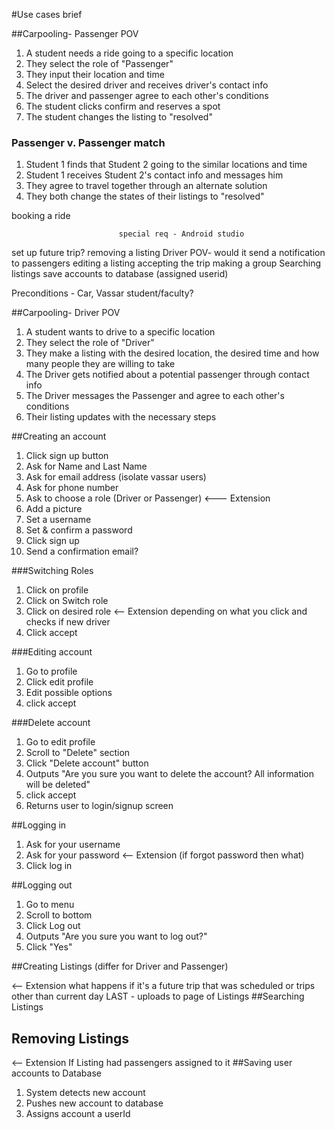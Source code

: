 #Use cases brief

##Carpooling- Passenger POV

1. A student needs a ride going to a specific location
2. They select the role of "Passenger"
3. They input their location and time
4. Select the desired driver and receives driver's contact info
5. The driver and passenger agree to each other's conditions
6. The student clicks confirm and reserves a spot
7. The student changes the listing to "resolved"

### Passenger v. Passenger match
1. Student 1 finds that Student 2 going to the similar locations and time
2. Student 1 receives Student 2's contact info and messages him
3. They agree to travel together through an alternate solution
4. They both change the states of their listings to "resolved"

booking a ride

                            special req - Android studio


set up future trip?
removing a listing 
        Driver POV- would it send a notification to passengers
editing a listing 
accepting the trip
        making a group
Searching listings
save accounts to database (assigned userid)

Preconditions - Car, Vassar student/faculty?

##Carpooling- Driver POV
1. A student wants to drive to a specific location
2. They select the role of "Driver"
3. They make a listing with the desired location, the desired time and how many people they are willing to take
4. The Driver gets notified about a potential passenger through contact info
5. The Driver messages the Passenger and agree to each other's conditions
6. Their listing updates with the necessary steps

##Creating an account
1. Click sign up button
2. Ask for Name and Last Name
3. Ask for email address (isolate vassar users)
4. Ask for phone number
5. Ask to choose a role (Driver or Passenger) <--- Extension
6. Add a picture
7. Set a username
8. Set & confirm a password
9. Click sign up
10. Send a confirmation email?


###Switching Roles
1. Click on profile
2. Click on Switch role
3. Click on desired role <-- Extension depending on what you click and checks if new driver
4. Click accept

###Editing account
1. Go to profile
2. Click edit profile
3. Edit possible options
4. click accept

###Delete account
1. Go to edit profile
2. Scroll to "Delete" section
3. Click "Delete account" button
4. Outputs "Are you sure you want to delete the account? All information will be deleted"
5. click accept
6. Returns user to login/signup screen

##Logging in
1. Ask for your username
2. Ask for your password <-- Extension (if forgot password then what)
3. Click log in

##Logging out
1. Go to menu 
2. Scroll to bottom
3. Click Log out
4. Outputs "Are you sure you want to log out?"
5. Click "Yes"

##Creating Listings
(differ for Driver and Passenger)

<-- Extension what happens if it's a future trip that was scheduled or trips other than current day
LAST - uploads to page of Listings
##Searching Listings
## Removing Listings
<-- Extension If Listing had passengers assigned to it
##Saving user accounts to Database
1. System detects new account
2. Pushes new account to database
3. Assigns account a userId